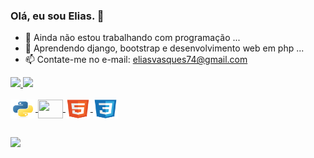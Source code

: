 ### Olá, eu sou Elias. 👋

- 🔭 Ainda não estou trabalhando com programação ...
- 🌱 Aprendendo django, bootstrap e desenvolvimento web em php ...
- 📫 Contate-me no e-mail: eliasvasques74@gmail.com

<div>
  <a href="https://github.com/EliasVasques">
  <img height="180em" src="https://github-readme-stats.vercel.app/api?username=EliasVasques&show_icons=true&theme=dark&include_all_commits=true&count_private=true"/>
  <img height="180em" src="https://github-readme-stats.vercel.app/api/top-langs/?username=EliasVasques&layout=compact&langs_count=7&theme=dark"/>
</div>
  
 <div style="display: inline_block"><br>
  <img align="center" alt="" height="30" width="40" src="https://raw.githubusercontent.com/devicons/devicon/master/icons/python/python-original.svg">
  <img align="center" alt="" height="30" width="40" src="https://cdn.jsdelivr.net/gh/devicons/devicon/icons/javascript/javascript-original.svg" />
  <img align="center" alt="" height="30" width="40" src="https://raw.githubusercontent.com/devicons/devicon/master/icons/html5/html5-original.svg">
  <img align="center" alt="" height="30" width="40" src="https://raw.githubusercontent.com/devicons/devicon/master/icons/css3/css3-original.svg">
</div>
  
##
 
<a href="https://www.linkedin.com/in/elias-vasques-29265120a/" target="_blank"><img src="https://img.shields.io/badge/-LinkedIn-%230077B5?style=for-the-badge&logo=linkedin&logoColor=white"></a> 

